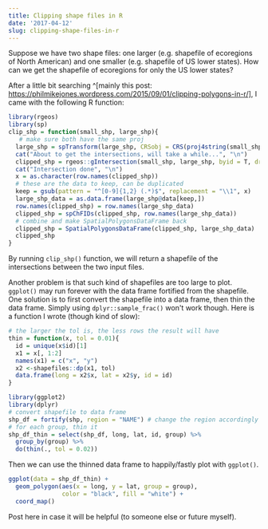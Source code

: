 ```yaml
---
title: Clipping shape files in R
date: '2017-04-12'
slug: clipping-shape-files-in-r
---
```


Suppose we have two shape files: one larger (e.g. shapefile of ecoregions of North American) and one smaller (e.g. shapefile of US lower states). How can we get the shapefile of ecoregions for only the US lower states? 

After a little bit searching ^[mainly this post: https://philmikejones.wordpress.com/2015/09/01/clipping-polygons-in-r/], I came with the following R function:

```r
library(rgeos)
library(sp)
clip_shp = function(small_shp, large_shp){
   # make sure both have the same proj
  large_shp = spTransform(large_shp, CRSobj = CRS(proj4string(small_shp)))
  cat("About to get the intersections, will take a while...", "\n")
  clipped_shp = rgeos::gIntersection(small_shp, large_shp, byid = T, drop_lower_td = T)
  cat("Intersection done", "\n")
  x = as.character(row.names(clipped_shp))
  # these are the data to keep, can be duplicated
  keep = gsub(pattern = "^[0-9]{1,2} (.*)$", replacement = "\\1", x)
  large_shp_data = as.data.frame(large_shp@data[keep,])
  row.names(clipped_shp) = row.names(large_shp_data)
  clipped_shp = spChFIDs(clipped_shp, row.names(large_shp_data))
  # combine and make SpatialPolygonsDataFrame back
  clipped_shp = SpatialPolygonsDataFrame(clipped_shp, large_shp_data)
  clipped_shp
}
```

By running `clip_shp()` function, we will return a shapefile of the intersections between the two input files.


Another problem is that such kind of shapefiles are too large to plot. `ggplot()` may run forever with the data frame fortified from the shapefile. One solution is to first convert the shapefile into a data frame, then thin the data frame. Simply using `dplyr::sample_frac()` won't work though. Here is a function I wrote (though kind of slow):

```r
# the larger the tol is, the less rows the result will have
thin = function(x, tol = 0.01){
  id = unique(x$id)[1]
  x1 = x[, 1:2]
  names(x1) = c("x", "y")
  x2 <-shapefiles::dp(x1, tol)
  data.frame(long = x2$x, lat = x2$y, id = id)
}

library(ggplot2)
library(dplyr)
# convert shapefile to data frame
shp_df = fortify(shp, region = "NAME") # change the region accordingly
# for each group, thin it
shp_df_thin = select(shp_df, long, lat, id, group) %>%
  group_by(group) %>%
  do(thin(., tol = 0.02))
```

Then we can use the thinned data frame to happily/fastly plot with `ggplot()`.

```r
ggplot(data = shp_df_thin) + 
  geom_polygon(aes(x = long, y = lat, group = group), 
               color = "black", fill = "white") +
  coord_map() 
```

Post here in case it will be helpful (to someone else or future myself).
